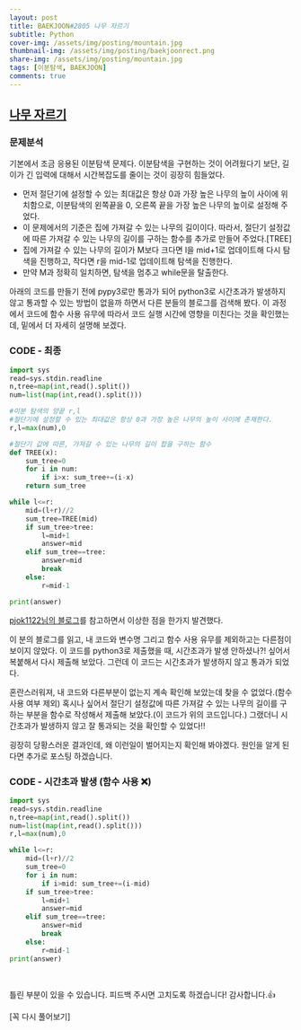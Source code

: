 ```yaml
---
layout: post
title: BAEKJOON#2805 나무 자르기
subtitle: Python
cover-img: /assets/img/posting/mountain.jpg
thumbnail-img: /assets/img/posting/baekjoonrect.png
share-img: /assets/img/posting/mountain.jpg
tags: [이분탐색, BAEKJOON]
comments: true
---
```


## [나무 자르기](https://www.acmicpc.net/problem/2805)

### 문제분석

기본에서 조금 응용된 이분탐색 문제다. 이분탐색을 구현하는 것이 어려웠다기 보단, 길이가 긴 입력에 대해서 시간복잡도를 줄이는 것이 굉장히 힘들었다.

- 먼저 절단기에 설정할 수 있는 최대값은 항상 0과 가장 높은 나무의 높이 사이에 위치함으로, 이분탐색의 왼쪽끝을 0, 오른쪽 끝을 가장 높은 나무의 높이로 설정해 주었다.
- 이 문제에서의 기준은 집에 가져갈 수 있는 나무의 길이이다. 따라서, 절단기 설정값에 따른 가져갈 수 있는 나무의 길이를 구하는 함수를 추가로 만들어 주었다.[TREE]
- 집에 가져갈 수 있는 나무의 길이가 M보다 크다면 l을 mid+1로 업데이트해 다시 탐색을 진행하고, 작다면 r을 mid-1로 업데이트해 탐색을 진행한다.
- 만약 M과 정확히 일치하면, 탐색을 멈추고 while문을 탈출한다.

아래의 코드를 만들기 전에 pypy3로만 통과가 되어 python3로 시간초과가 발생하지 않고 통과할 수 있는 방법이 없을까 하면서 다른 분들의 블로그를 검색해 봤다. 이 과정에서 코드에 함수 사용 유무에 따라서 코드 실행 시간에 영향을 미친다는 것을 확인했는데, 밑에서 더 자세히 설명해 보겠다.

### CODE - 최종

```python
import sys
read=sys.stdin.readline
n,tree=map(int,read().split())
num=list(map(int,read().split()))

#이분 탐색의 양끝 r,l
#절단기에 설정할 수 있는 최대값은 항상 0과 가장 높은 나무의 높이 사이에 존재한다.
r,l=max(num),0

#절단기 값에 따른, 가져갈 수 있는 나무의 길이 합을 구하는 함수
def TREE(x):
    sum_tree=0
    for i in num:
        if i>x: sum_tree+=(i-x)
    return sum_tree

while l<=r:
    mid=(l+r)//2
    sum_tree=TREE(mid)
    if sum_tree>tree:
        l=mid+1
        answer=mid
    elif sum_tree==tree:
        answer=mid
        break
    else:
        r=mid-1

print(answer)
```

[pjok1122님의 블로그](https://m.blog.naver.com/PostView.nhn?blogId=pjok1122&logNo=221652208967&proxyReferer=https:%2F%2Fwww.google.com%2F)를 참고하면서 이상한 점을 한가지 발견했다.

이 분의 블로그를 읽고, 내 코드와 변수명 그리고 함수 사용 유무를 제외하고는 다른점이 보이지 않았다. 이 코드를 python3로 제출했을 때, 시간초과가 발생 안하셨나?! 싶어서 복붙해서 다시 제출해 보았다. 그런데 이 코드는 시간초과가 발생하지 않고 통과가 되었다.

혼란스러워져, 내 코드와 다른부분이 없는지 계속 확인해 보았는데 찾을 수 없었다.(함수 사용 여부 제외) 혹시나 싶어서 절단기 설정값에 따른 가져갈 수 있는 나무의 길이를 구하는 부분을 함수로 작성해서 제출해 보았다.(이 코드가 위의 코드입니다.) 그랬더니 시간초과가 발생하지 않고 잘 통과되는 것을 확인할 수 있었다!!

굉장히 당황스러운 결과인데, 왜 이런일이 벌어지는지 확인해 봐야겠다.
원인을 알게 된다면 추가로 포스팅 하겠습니다.

### CODE - 시간초과 발생 (함수 사용 ❌)

```python
import sys
read=sys.stdin.readline
n,tree=map(int,read().split())
num=list(map(int,read().split()))
r,l=max(num),0

while l<=r:
    mid=(l+r)//2
    sum_tree=0
    for i in num:
        if i>mid: sum_tree+=(i-mid)
    if sum_tree>tree:
        l=mid+1
        answer=mid
    elif sum_tree==tree:
        answer=mid
        break
    else:
        r=mid-1
print(answer)
```

<br>

틀린 부분이 있을 수 있습니다. 피드백 주시면 고치도록 하겠습니다!
감사합니다.👍

[꼭 다시 풀어보기]
<br>
<br>
